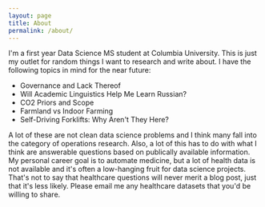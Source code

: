```yaml
---
layout: page
title: About
permalink: /about/
---
```


I'm a first year Data Science MS student at Columbia University. This is just my outlet for random things I want to research and write about. I have the following topics in mind for the near future:

- Governance and Lack Thereof
- Will Academic Linguistics Help Me Learn Russian?
- CO2 Priors and Scope
- Farmland vs Indoor Farming
- Self-Driving Forklifts: Why Aren't They Here?

A lot of these are not clean data science problems and I think many fall into the category of operations research. Also, a lot of this has to do with what I think are answerable questions based on publically available information. My personal career goal is to automate medicine, but a lot of health data is not available and it's often a low-hanging fruit for data science projects. That's not to say that healthcare questions will never merit a blog post, just that it's less likely. Please email me any healthcare datasets that you'd be willing to share.